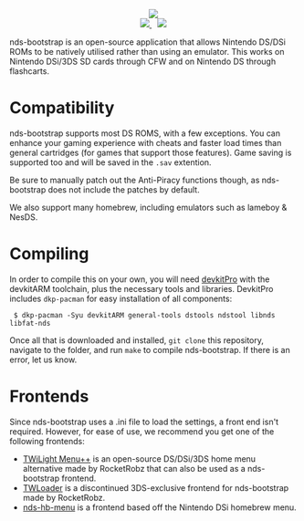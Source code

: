<p align="center">
 <img src="https://i.imgur.com/BFIu7xX.png"><br>
 <span style="padding-right: 5px;">
  <a href="https://travis-ci.org/ahezard/nds-bootstrap">
   <img src="https://travis-ci.org/ahezard/nds-bootstrap.svg?branch=master">
  </a>
 </span>
 <span style="padding-left: 5px;">
  <a href="https://dshomebrew.serveo.net/">
   <img src="https://i.imgur.com/fjHCL6s.png">
  </a>
 </span>
</p>

nds-bootstrap is an open-source application that allows Nintendo DS/DSi ROMs to be natively utilised rather than using an emulator. This works on Nintendo DSi/3DS SD cards through CFW and on Nintendo DS through flashcarts.

# Compatibility

nds-bootstrap supports most DS ROMS, with a few exceptions. You can enhance your gaming experience with cheats and faster load times than general cartridges (for games that support those features). Game saving is supported too and will be saved in the `.sav` extention.

Be sure to manually patch out the Anti-Piracy functions though, as nds-bootstrap does not include the patches by default.

We also support many homebrew, including emulators such as lameboy & NesDS.

# Compiling

In order to compile this on your own, you will need [devkitPro](https://devkitpro.org/) with the devkitARM toolchain, plus the necessary tools and libraries. DevkitPro includes `dkp-pacman` for easy installation of all components:

```
 $ dkp-pacman -Syu devkitARM general-tools dstools ndstool libnds libfat-nds
```

Once all that is downloaded and installed, `git clone` this repository, navigate to the folder, and run `make` to compile nds-bootstrap. If there is an error, let us know.

# Frontends

Since nds-bootstrap uses a .ini file to load the settings, a front end isn't required. However, for ease of use, we recommend you get one of the following frontends:
- [TWiLight Menu++](https://github.com/RocketRobz/TWiLightMenu) is an open-source DS/DSi/3DS home menu alternative made by RocketRobz that can also be used as a nds-bootstrap frontend.
- [TWLoader](https://github.com/RocketRobz/TWLoader) is a discontinued 3DS-exclusive frontend for nds-bootstrap made by RocketRobz.
- [nds-hb-menu](https://github.com/ahezard/nds-hb-menu) is a frontend based off the Nintendo DSi homebrew menu.
